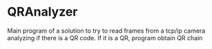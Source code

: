 # QRAnalyzer
Main program of a solution to try to read frames from a tcp/ip camera analyzing if there is a QR code. If it is a QR, program obtain QR chain 
